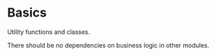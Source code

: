 # Basics

Utility functions and classes.

There should be no dependencies on business logic in other modules.